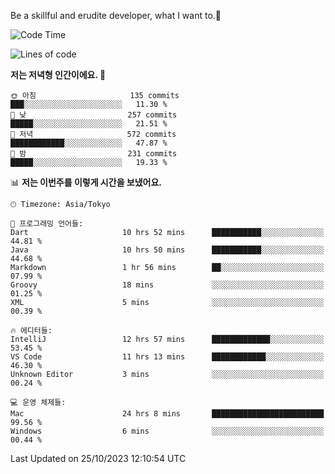 Be a skillful and erudite developer, what I want to.👶

<!--START_SECTION:waka-->
![Code Time](http://img.shields.io/badge/Code%20Time-26%20hrs%209%20mins-blue)

![Lines of code](https://img.shields.io/badge/%EC%A0%80%EB%8A%94%20%EC%97%AC%ED%83%9C%EA%B9%8C%EC%A7%80%20-577.8%20thousand%20%EC%A4%84%EC%9D%98%20%EC%BD%94%EB%93%9C%EB%A5%BC%20%EC%9E%91%EC%84%B1%ED%96%88%EC%96%B4%EC%9A%94.-blue)

**저는 저녁형 인간이에요. 🦉** 

```text
🌞 아침                     135 commits         ███░░░░░░░░░░░░░░░░░░░░░░   11.30 % 
🌆 낮　                     257 commits         █████░░░░░░░░░░░░░░░░░░░░   21.51 % 
🌃 저녁                     572 commits         ████████████░░░░░░░░░░░░░   47.87 % 
🌙 밤　                     231 commits         █████░░░░░░░░░░░░░░░░░░░░   19.33 % 
```


📊 **저는 이번주를 이렇게 시간을 보냈어요.** 

```text
🕑︎ Timezone: Asia/Tokyo

💬 프로그래밍 언어들: 
Dart                     10 hrs 52 mins      ███████████░░░░░░░░░░░░░░   44.81 % 
Java                     10 hrs 50 mins      ███████████░░░░░░░░░░░░░░   44.68 % 
Markdown                 1 hr 56 mins        ██░░░░░░░░░░░░░░░░░░░░░░░   07.99 % 
Groovy                   18 mins             ░░░░░░░░░░░░░░░░░░░░░░░░░   01.25 % 
XML                      5 mins              ░░░░░░░░░░░░░░░░░░░░░░░░░   00.39 % 

🔥 에디터들: 
IntelliJ                 12 hrs 57 mins      █████████████░░░░░░░░░░░░   53.45 % 
VS Code                  11 hrs 13 mins      ████████████░░░░░░░░░░░░░   46.30 % 
Unknown Editor           3 mins              ░░░░░░░░░░░░░░░░░░░░░░░░░   00.24 % 

💻 운영 체제들: 
Mac                      24 hrs 8 mins       █████████████████████████   99.56 % 
Windows                  6 mins              ░░░░░░░░░░░░░░░░░░░░░░░░░   00.44 % 
```


 Last Updated on 25/10/2023 12:10:54 UTC
<!--END_SECTION:waka-->
